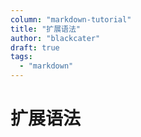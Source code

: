 ```yaml
---
column: "markdown-tutorial"
title: "扩展语法"
author: "blackcater"
draft: true
tags:
  - "markdown"
---
```


# 扩展语法
